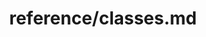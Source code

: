 ---
title: reference/classes.md
showAuthorInfo: false
redirect_path: https://kotlinlang.org/docs/classes.html
---
